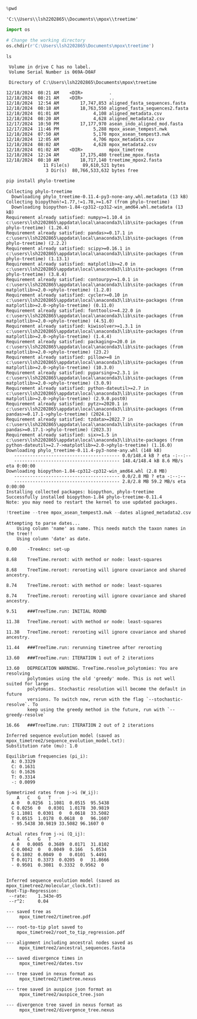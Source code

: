 ```python
%pwd
```




    'C:\\Users\\lsh2202865\\Documents\\mpox\\treetime'




```python
import os

# Change the working directory
os.chdir(r'C:\Users\lsh2202865\Documents\mpox\treetime')
```


```python
ls
```

     Volume in drive C has no label.
     Volume Serial Number is 069A-D0AF
    
     Directory of C:\Users\lsh2202865\Documents\mpox\treetime
    
    12/18/2024  08:21 AM    <DIR>          .
    12/18/2024  08:21 AM    <DIR>          ..
    12/18/2024  12:54 AM        17,747,853 aligned_fasta_sequences.fasta
    12/18/2024  08:18 AM        18,763,550 aligned_fasta_sequences2.fasta
    12/18/2024  01:01 AM             4,108 aligned_metadata.csv
    12/18/2024  08:20 AM             4,628 aligned_metadata2.csv
    12/17/2024  10:50 PM        17,177,970 asean_indo_aligned_mod.fasta
    12/17/2024  11:46 PM             5,288 mpox_asean_tempest.nwk
    12/18/2024  07:50 AM             5,170 mpox_asean_tempest3.nwk
    12/18/2024  12:05 AM             4,706 mpox_metadata.csv
    12/18/2024  08:02 AM             4,628 mpox_metadata2.csv
    12/18/2024  01:02 AM    <DIR>          mpox_timetree
    12/18/2024  12:24 AM        17,175,480 treetime_mpox.fasta
    12/18/2024  08:10 AM        18,717,140 treetime_mpox2.fasta
                  11 File(s)     89,610,521 bytes
                   3 Dir(s)  80,766,533,632 bytes free
    


```python
pip install phylo-treetime
```

    Collecting phylo-treetime
      Downloading phylo_treetime-0.11.4-py3-none-any.whl.metadata (13 kB)
    Collecting biopython!=1.77,!=1.78,>=1.67 (from phylo-treetime)
      Downloading biopython-1.84-cp312-cp312-win_amd64.whl.metadata (13 kB)
    Requirement already satisfied: numpy>=1.10.4 in c:\users\lsh2202865\appdata\local\anaconda3\lib\site-packages (from phylo-treetime) (1.26.4)
    Requirement already satisfied: pandas>=0.17.1 in c:\users\lsh2202865\appdata\local\anaconda3\lib\site-packages (from phylo-treetime) (2.2.2)
    Requirement already satisfied: scipy>=0.16.1 in c:\users\lsh2202865\appdata\local\anaconda3\lib\site-packages (from phylo-treetime) (1.13.1)
    Requirement already satisfied: matplotlib>=2.0 in c:\users\lsh2202865\appdata\local\anaconda3\lib\site-packages (from phylo-treetime) (3.8.4)
    Requirement already satisfied: contourpy>=1.0.1 in c:\users\lsh2202865\appdata\local\anaconda3\lib\site-packages (from matplotlib>=2.0->phylo-treetime) (1.2.0)
    Requirement already satisfied: cycler>=0.10 in c:\users\lsh2202865\appdata\local\anaconda3\lib\site-packages (from matplotlib>=2.0->phylo-treetime) (0.11.0)
    Requirement already satisfied: fonttools>=4.22.0 in c:\users\lsh2202865\appdata\local\anaconda3\lib\site-packages (from matplotlib>=2.0->phylo-treetime) (4.51.0)
    Requirement already satisfied: kiwisolver>=1.3.1 in c:\users\lsh2202865\appdata\local\anaconda3\lib\site-packages (from matplotlib>=2.0->phylo-treetime) (1.4.4)
    Requirement already satisfied: packaging>=20.0 in c:\users\lsh2202865\appdata\local\anaconda3\lib\site-packages (from matplotlib>=2.0->phylo-treetime) (23.2)
    Requirement already satisfied: pillow>=8 in c:\users\lsh2202865\appdata\local\anaconda3\lib\site-packages (from matplotlib>=2.0->phylo-treetime) (10.3.0)
    Requirement already satisfied: pyparsing>=2.3.1 in c:\users\lsh2202865\appdata\local\anaconda3\lib\site-packages (from matplotlib>=2.0->phylo-treetime) (3.0.9)
    Requirement already satisfied: python-dateutil>=2.7 in c:\users\lsh2202865\appdata\local\anaconda3\lib\site-packages (from matplotlib>=2.0->phylo-treetime) (2.9.0.post0)
    Requirement already satisfied: pytz>=2020.1 in c:\users\lsh2202865\appdata\local\anaconda3\lib\site-packages (from pandas>=0.17.1->phylo-treetime) (2024.1)
    Requirement already satisfied: tzdata>=2022.7 in c:\users\lsh2202865\appdata\local\anaconda3\lib\site-packages (from pandas>=0.17.1->phylo-treetime) (2023.3)
    Requirement already satisfied: six>=1.5 in c:\users\lsh2202865\appdata\local\anaconda3\lib\site-packages (from python-dateutil>=2.7->matplotlib>=2.0->phylo-treetime) (1.16.0)
    Downloading phylo_treetime-0.11.4-py3-none-any.whl (148 kB)
       ---------------------------------------- 0.0/148.4 kB ? eta -:--:--
       ---------------------------------------- 148.4/148.4 kB 8.6 MB/s eta 0:00:00
    Downloading biopython-1.84-cp312-cp312-win_amd64.whl (2.8 MB)
       ---------------------------------------- 0.0/2.8 MB ? eta -:--:--
       ---------------------------------------- 2.8/2.8 MB 59.2 MB/s eta 0:00:00
    Installing collected packages: biopython, phylo-treetime
    Successfully installed biopython-1.84 phylo-treetime-0.11.4
    Note: you may need to restart the kernel to use updated packages.
    


```python
!treetime --tree mpox_asean_tempest3.nwk --dates aligned_metadata2.csv --aln aligned_fasta_sequences2.fasta --outdir mpox_timetree2
```

    
    Attempting to parse dates...
    	Using column 'name' as name. This needs match the taxon names in the tree!!
    	Using column 'date' as date.
    
    0.00	-TreeAnc: set-up
    
    8.68	TreeTime.reroot: with method or node: least-squares
    
    8.68	TreeTime.reroot: rerooting will ignore covariance and shared ancestry.
    
    8.74	TreeTime.reroot: with method or node: least-squares
    
    8.74	TreeTime.reroot: rerooting will ignore covariance and shared ancestry.
    
    9.51	###TreeTime.run: INITIAL ROUND
    
    11.38	TreeTime.reroot: with method or node: least-squares
    
    11.38	TreeTime.reroot: rerooting will ignore covariance and shared ancestry.
    
    11.44	###TreeTime.run: rerunning timetree after rerooting
    
    13.60	###TreeTime.run: ITERATION 1 out of 2 iterations
    
    13.60	DEPRECATION WARNING. TreeTime.resolve_polytomies: You are resolving
         	polytomies using the old 'greedy' mode. This is not well suited for large
         	polytomies. Stochastic resolution will become the default in future
         	versions. To switch now, rerun with the flag `--stochastic-resolve`. To
         	keep using the greedy method in the future, run with `--greedy-resolve`
    
    16.66	###TreeTime.run: ITERATION 2 out of 2 iterations
    
    Inferred sequence evolution model (saved as mpox_timetree2/sequence_evolution_model.txt):
    Substitution rate (mu): 1.0
    
    Equilibrium frequencies (pi_i):
      A: 0.3329
      C: 0.1631
      G: 0.1626
      T: 0.3314
      -: 0.0099
    
    Symmetrized rates from j->i (W_ij):
    	A	C	G	T	-
      A	0	0.0256	1.1081	0.0515	95.5438
      C	0.0256	0	0.0301	1.0178	30.9819
      G	1.1081	0.0301	0	0.0618	33.5082
      T	0.0515	1.0178	0.0618	0	96.1607
      -	95.5438	30.9819	33.5082	96.1607	0
    
    Actual rates from j->i (Q_ij):
    	A	C	G	T	-
      A	0	0.0085	0.3689	0.0171	31.8102
      C	0.0042	0	0.0049	0.166	5.0534
      G	0.1802	0.0049	0	0.0101	5.4491
      T	0.0171	0.3373	0.0205	0	31.8666
      -	0.9501	0.3081	0.3332	0.9562	0
    
    
    Inferred sequence evolution model (saved as mpox_timetree2/molecular_clock.txt):
    Root-Tip-Regression:
     --rate:	1.343e-05
     --r^2:  	0.04
    
    --- saved tree as 
    	 mpox_timetree2/timetree.pdf
    
    --- root-to-tip plot saved to  
    	mpox_timetree2/root_to_tip_regression.pdf
    
    --- alignment including ancestral nodes saved as  
    	 mpox_timetree2/ancestral_sequences.fasta
    
    --- saved divergence times in 
    	 mpox_timetree2/dates.tsv
    
    --- tree saved in nexus format as  
    	 mpox_timetree2/timetree.nexus
    
    --- tree saved in auspice json format as  
    	 mpox_timetree2/auspice_tree.json
    
    --- divergence tree saved in nexus format as  
    	 mpox_timetree2/divergence_tree.nexus
    
    
